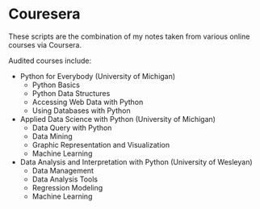 # Couresera
These scripts are the combination of my notes taken from various online courses via Coursera.

Audited courses include:
   - Python for Everybody (University of Michigan)
        - Python Basics
        - Python Data Structures
        - Accessing Web Data with Python
        - Using Databases with Python
   - Applied Data Science with Python (University of Michigan)
        - Data Query with Python
        - Data Mining
        - Graphic Representation and Visualization
        - Machine Learning
   - Data Analysis and Interpretation with Python (University of Wesleyan)
        - Data Management
        - Data Analysis Tools
        - Regression Modeling
        - Machine Learning
